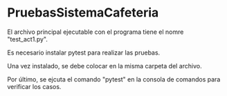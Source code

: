 # PruebasSistemaCafeteria

El archivo principal ejecutable con el programa tiene el nomre "test_act1.py".


Es necesario instalar pytest para realizar las pruebas.


Una vez instalado, se debe colocar en la misma carpeta del archivo.


Por último, se ejcuta el comando "pytest" en la consola de comandos para verificar los casos.